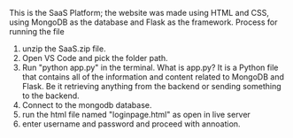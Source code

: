 This is the SaaS Platform; the website was made using HTML and CSS, using MongoDB as the database and Flask as the framework.
Process for running the file
1. unzip the SaaS.zip file.
2. Open VS Code and pick the folder path. 
3. Run "python app.py" in the terminal.
What is app.py? It is a Python file that contains all of the information and content related to MongoDB and Flask. Be it retrieving anything from the backend or sending something to the backend.
4. Connect to the mongodb database.
5. run the html file named "loginpage.html" as open in live server
6. enter username and password and proceed with annoation.

